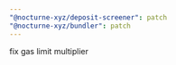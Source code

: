 ```yaml
---
"@nocturne-xyz/deposit-screener": patch
"@nocturne-xyz/bundler": patch
---
```


fix gas limit multiplier
